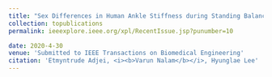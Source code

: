 ```yaml
---
title: "Sex Differences in Human Ankle Stiffness during Standing Balance"
collection: topublications
permalink: ieeexplore.ieee.org/xpl/RecentIssue.jsp?punumber=10

date: 2020-4-30
venue: 'Submitted to IEEE Transactions on Biomedical Engineering'
citation: 'Etmyntrude Adjei, <i><b>Varun Nalam</b></i>, Hyunglae Lee'
---
```





